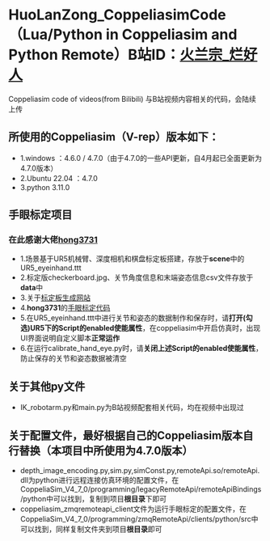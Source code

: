 # HuoLanZong_CoppeliasimCode（Lua/Python in Coppeliasim and Python Remote）B站ID：[火兰宗_烂好人](https://space.bilibili.com/253086292?spm_id_from=333.1007.0.0)
Coppeliasim code of videos(from Bilibili)
与B站视频内容相关的代码，会陆续上传
## 所使用的Coppeliasim（V-rep）版本如下：
* 1.windows ：4.6.0 / 4.7.0（由于4.7.0的一些API更新，自4月起已全面更新为4.7.0版本）
* 2.Ubuntu 22.04 ：4.7.0
* 3.python 3.11.0
## 手眼标定项目
### 在此感谢大佬[hong3731](https://blog.csdn.net/hong3731)
* 1.场景基于UR5机械臂、深度相机和棋盘标定板搭建，存放于**scene**中的UR5_eyeinhand.ttt
* 2.标定版checkerboard.jpg、关节角度信息和末端姿态信息csv文件存放于**data**中
* 3.关于[标定板生成网站](https://calib.io/pages/camera-calibration-pattern-generator)
* 4.**hong3731**的[手眼标定代码](https://github.com/hong3731/Handeyecalibration)
* 5.在UR5_eyeinhand.ttt中进行关节和姿态的数据制作和保存时，请**打开(勾选)UR5下的Script的enabled使能属性**，在coppeliasim中开启仿真时，出现UI界面说明自定义脚本**正常运作**
* 6.在运行calibrate_hand_eye.py时，请**关闭上述Script的enabled使能属性**，防止保存的关节和姿态数据被清空
## 关于其他py文件
* IK_robotarm.py和main.py为B站视频配套相关代码，均在视频中出现过
## 关于配置文件，最好根据自己的Coppeliasim版本自行替换（本项目中所使用为4.7.0版本）
* depth_image_encoding.py,sim.py,simConst.py,remoteApi.so/remoteApi.dll为python进行远程连接仿真环境的配置文件，在CoppeliaSim_V4_7_0/programming/legacyRemoteApi/remoteApiBindings/python中可以找到，复制到项目**根目录**下即可
* coppeliasim_zmqremoteapi_client文件为运行手眼标定的配置文件，在CoppeliaSim_V4_7_0/programming/zmqRemoteApi/clients/python/src中可以找到，同样复制文件夹到项目**根目录**即可
